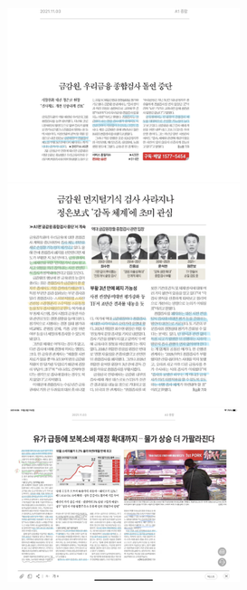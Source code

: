 <img src="./2021-11-03.01.png" alt="figure 3" style="zoom:40%;" />
<img src="./2021-11-03-2.png" alt="figure 3" style="zoom:40%;" />

<img src="./2021-11-03.png" alt="figure 3" style="zoom:40%;" />